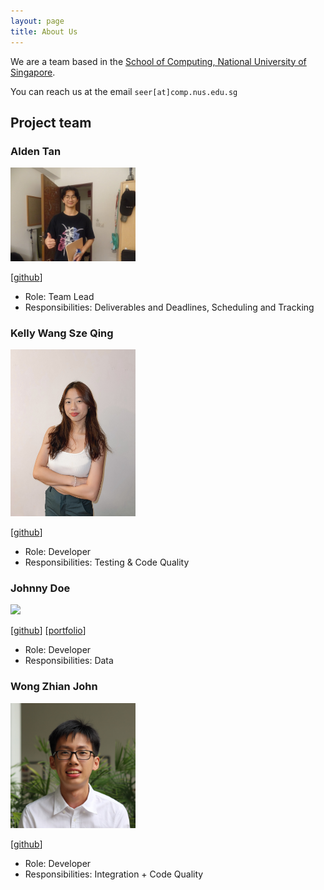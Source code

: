 ```yaml
---
layout: page
title: About Us
---
```


We are a team based in the [School of Computing, National University of Singapore](https://www.comp.nus.edu.sg).

You can reach us at the email `seer[at]comp.nus.edu.sg`

## Project team

### Alden Tan

<img src="images/aldentantan.png" width="200px">

[[github](https://github.com/aldentantan)]

* Role: Team Lead
* Responsibilities: Deliverables and Deadlines, Scheduling and Tracking

### Kelly Wang Sze Qing

<img src="images/kellywsq03.png" width="200px">

[[github](https://github.com/kellywsq03)]

* Role: Developer
* Responsibilities: Testing & Code Quality

### Johnny Doe

<img src="images/johndoe.png" width="200px">

[[github](http://github.com/johndoe)] [[portfolio](team/johndoe.md)]

* Role: Developer
* Responsibilities: Data

### Wong Zhian John

<img src="images/johnwz123.png" width="200px">

<!-- [[homepage](http://www.comp.nus.edu.sg/~damithch)] -->
[[github](http://github.com/johnwz123)]
<!-- [[portfolio](team/johndoe.md)] -->

* Role: Developer
* Responsibilities: Integration + Code Quality


